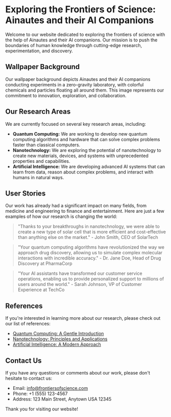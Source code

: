 <!--font:Cabin-->

# Exploring the Frontiers of Science: Ainautes and their AI Companions

Welcome to our website dedicated to exploring the frontiers of science with the help of Ainautes and their AI companions. Our mission is to push the boundaries of human knowledge through cutting-edge research, experimentation, and discovery.

## Wallpaper Background

Our wallpaper background depicts Ainautes and their AI companions conducting experiments in a zero-gravity laboratory, with colorful chemicals and particles floating all around them. This image represents our commitment to innovation, exploration, and collaboration.

## Our Research Areas

We are currently focused on several key research areas, including:

- **Quantum Computing:** We are working to develop new quantum computing algorithms and hardware that can solve complex problems faster than classical computers.
- **Nanotechnology:** We are exploring the potential of nanotechnology to create new materials, devices, and systems with unprecedented properties and capabilities.
- **Artificial Intelligence:** We are developing advanced AI systems that can learn from data, reason about complex problems, and interact with humans in natural ways.

## User Stories

Our work has already had a significant impact on many fields, from medicine and engineering to finance and entertainment. Here are just a few examples of how our research is changing the world:

> "Thanks to your breakthroughs in nanotechnology, we were able to create a new type of solar cell that is more efficient and cost-effective than anything else on the market." - John Smith, CEO of SolarTech

> "Your quantum computing algorithms have revolutionized the way we approach drug discovery, allowing us to simulate complex molecular interactions with incredible accuracy." - Dr. Jane Doe, Head of Drug Discovery at PharmaCorp

> "Your AI assistants have transformed our customer service operations, enabling us to provide personalized support to millions of users around the world." - Sarah Johnson, VP of Customer Experience at TechCo

## References

If you're interested in learning more about our research, please check out our list of references:

- [Quantum Computing: A Gentle Introduction](#)
- [Nanotechnology: Principles and Applications](#)
- [Artificial Intelligence: A Modern Approach](#)

## Contact Us

If you have any questions or comments about our work, please don't hesitate to contact us:

- Email: info@frontiersofscience.com
- Phone: +1 (555) 123-4567
- Address: 123 Main Street, Anytown USA 12345

Thank you for visiting our website!

<!--

Write me content for website with wallpaper which alt text is:

"Ainautes and their AI companions conducting experiments in a zero-gravity laboratory, with colorful chemicals and particles floating all around them."

The name/title of the page should not be 1:1 copy of the alt text but rather a real content of the website which is using this wallpaper.

- Use markdown format 
- Start with heading
- Heading should be short and concise
- The content should look like a real website 
- The website should not be about the wallpaper, wallpaper is just a related background
- Heading should be contain work "wallpaper" or "background"
- Include real sections like references, contact, user stories, etc. use things relevant to the page purpose.
- Feel free to use structure like headings, bullets, numbering, blockquotes, paragraphs, horizontal lines, etc.
- You can use formatting like bold or _italic_
- You can include UTF-8 emojis
- Links should be only #hash anchors (and you can refer to the document itself)
- Do not include images


---


# Exploring the Frontiers of Science: Ainautes and their AI Companions

Welcome to our website dedicated to exploring the frontiers of science with the help of Ainautes and their AI companions. Our mission is to push the boundaries of human knowledge through cutting-edge research, experimentation, and discovery.

## Wallpaper Background

Our wallpaper background depicts Ainautes and their AI companions conducting experiments in a zero-gravity laboratory, with colorful chemicals and particles floating all around them. This image represents our commitment to innovation, exploration, and collaboration.

## Our Research Areas

We are currently focused on several key research areas, including:

- **Quantum Computing:** We are working to develop new quantum computing algorithms and hardware that can solve complex problems faster than classical computers.
- **Nanotechnology:** We are exploring the potential of nanotechnology to create new materials, devices, and systems with unprecedented properties and capabilities.
- **Artificial Intelligence:** We are developing advanced AI systems that can learn from data, reason about complex problems, and interact with humans in natural ways.

## User Stories

Our work has already had a significant impact on many fields, from medicine and engineering to finance and entertainment. Here are just a few examples of how our research is changing the world:

> "Thanks to your breakthroughs in nanotechnology, we were able to create a new type of solar cell that is more efficient and cost-effective than anything else on the market." - John Smith, CEO of SolarTech

> "Your quantum computing algorithms have revolutionized the way we approach drug discovery, allowing us to simulate complex molecular interactions with incredible accuracy." - Dr. Jane Doe, Head of Drug Discovery at PharmaCorp

> "Your AI assistants have transformed our customer service operations, enabling us to provide personalized support to millions of users around the world." - Sarah Johnson, VP of Customer Experience at TechCo

## References

If you're interested in learning more about our research, please check out our list of references:

- [Quantum Computing: A Gentle Introduction](#)
- [Nanotechnology: Principles and Applications](#)
- [Artificial Intelligence: A Modern Approach](#)

## Contact Us

If you have any questions or comments about our work, please don't hesitate to contact us:

- Email: info@frontiersofscience.com
- Phone: +1 (555) 123-4567
- Address: 123 Main Street, Anytown USA 12345

Thank you for visiting our website!

-->
